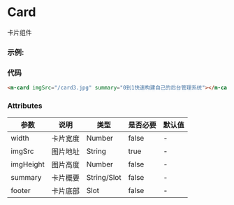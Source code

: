 # Card
卡片组件

### 示例:
<m-card imgSrc="/card3.jpg" summary="0到1快速构建自己的后台管理系统"></m-card>

### 代码
```html
<m-card imgSrc="/card3.jpg" summary="0到1快速构建自己的后台管理系统"></m-card>
```

### Attributes
| 参数 | 说明 | 类型 | 是否必要 | 默认值 |
| --- |  --- | ---  | -------- | ----- |
| width | 卡片宽度 |Number |false | - |
| imgSrc | 图片地址 |String | true | - |
| imgHeight | 图片高度 | Number | false | - |
| summary | 卡片概要 | String/Slot | false | - |
| footer | 	卡片底部 | Slot | false | - |
